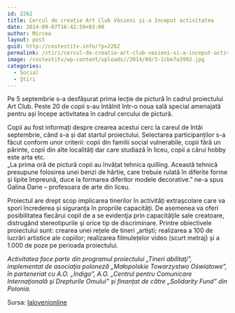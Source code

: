 ```yaml
---
id: 2262
title: Cercul de creație Art Club Văsieni și-a început activitatea
date: 2014-09-07T16:42:59+03:00
author: Mircea
layout: post
guid: http://costestitv.info/?p=2262
permalink: /stiri/cercul-de-creatie-art-club-vasieni-si-a-inceput-activitatea/
image: /costestitv/wp-content/uploads//2014/09/3-1cbe7a3992.jpg
categories:
  - Social
  - Știri
---
```

Pe 5 septembrie s-a desfășurat prima lecție de pictură în cadrul proiectului Art Club. Peste 20 de copii s-au întâlnit într-o noua sală special amenajată pentru ași începe activitatea în cadrul cercului de pictură.<!--more-->

Copii au fost informați despre crearea acestui cerc la careul de întâi septembrie, când s-a și dat startul proiectului. Selectarea participanților s-a făcut conform unor criterii: copii din familii social vulnerabile, copii fără un părinte, copii din alte localităţi dar care studiază în liceu, copii a cărui hobby este arta etc.  
„La prima oră de pictură copii au învățat tehnica quilling. Această tehnică presupune folosirea unei benzi de hârtie, care trebuie rulată în diferite forme şi lipite împreună, duce la formarea diferitor modele decorative.” ne-a spus Galina Darie – profesoara de arte din liceu.

Proiectul are drept scop implicarea tinerilor în activități extrașcolare care va spori încrederea și siguranța în propriile capacități. De asemenea va oferi posibilitatea fiecărui copil de a se evidenţia prin capacităţile sale creatoare, distrugând stereotipurile şi orice tip de discriminare. Printre obiectivele proiectului sunt: crearea unei rețele de tineri „artiști; realizarea a 100 de lucrări artistice ale copiilor; realizarea filmulețelor video (scurt metraj) și a 1.000 de poze pe perioada proiectului.

_Activitatea face parte din programul proiectului „Tineri abilitaţi”, implementat de asociaţia poloneză „Małopolskie Towarzystwo Oświatowe”, în parteneriat cu A.O. „Indigo”, A.O. „Centrul pentru Comunicare Internaţională şi Drepturile Omului” și finanțat de către „Solidarity Fund” din Polonia._

Sursa: <a href="http://ialovenionline.md" target="_blank">Ialovenionline</a>